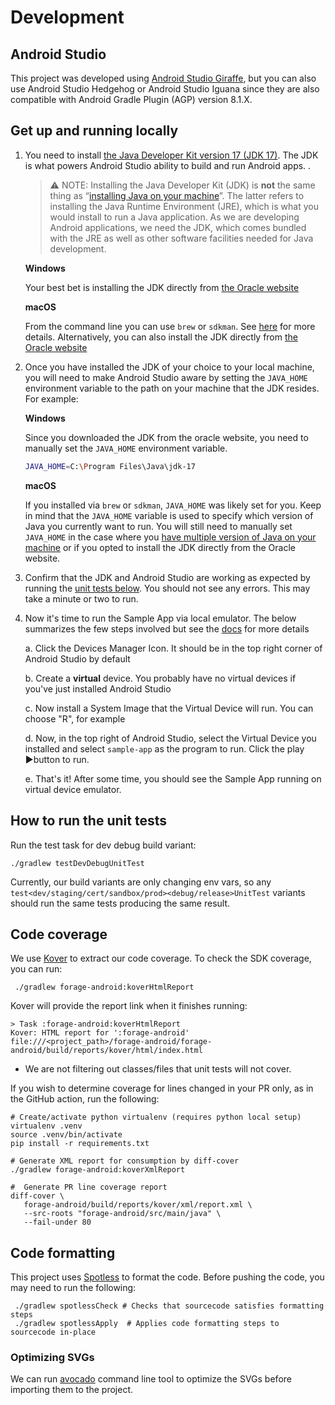 # Development

## Android Studio

This project was developed using [Android Studio Giraffe](https://developer.android.com/studio/releases), but you can also use Android Studio Hedgehog or Android Studio Iguana since they are also compatible with Android Gradle Plugin (AGP) version 8.1.X.

## Get up and running locally

1. You need to install [the Java Developer Kit version 17 (JDK 17)](https://www.oracle.com/java/technologies/downloads/#java17). The JDK is what powers Android Studio ability to build and run Android apps. .

   > ⚠️ NOTE: Installing the Java Developer Kit (JDK) is **not** the same thing as “[installing Java on your machine](https://www.oracle.com/ca-en/java/technologies/downloads/)”. The latter refers to installing the Java Runtime Environment (JRE), which is what you would install to run a Java application. As we are developing Android applications, we need the JDK, which comes bundled with the JRE as well as other software facilities needed for Java development.

   **Windows**

   Your best bet is installing the JDK directly from [the Oracle website](https://www.oracle.com/java/technologies/downloads/#java17)

   **macOS**

   From the command line you can use `brew` or `sdkman`. See [here](https://stackoverflow.com/questions/69875335/macos-how-to-install-java-17) for more details. Alternatively, you can also install the JDK directly from [the Oracle website](https://www.oracle.com/java/technologies/downloads/#java17)

2. Once you have installed the JDK of your choice to your local machine, you will need to make Android Studio aware by setting the `JAVA_HOME` environment variable to the path on your machine that the JDK resides. For example:

   **Windows**

   Since you downloaded the JDK from the oracle website, you need to manually set the `JAVA_HOME` environment variable.

   ```bash
   JAVA_HOME=C:\Program Files\Java\jdk-17
   ```

   **macOS**

   If you installed via `brew` or `sdkman`, `JAVA_HOME` was likely set for you. Keep in mind that the `JAVA_HOME` variable is used to specify which version of Java you currently want to run. You will still need to manually set `JAVA_HOME` in the case where you [have multiple version of Java on your machine](https://medium.com/@manvendrapsingh/installing-many-jdk-versions-on-macos-dfc177bc8c2b) or if you opted to install the JDK directly from the Oracle website.

3. Confirm that the JDK and Android Studio are working as expected by running the [unit tests below](#How-to-run-the-unit-tests). You should not see any errors. This may take a minute or two to run.
4. Now it's time to run the Sample App via local emulator. The below summarizes the few steps involved but see the [docs](https://developer.android.com/studio/run/managing-avds) for more details

   a. Click the Devices Manager Icon. It should be in the top right corner of Android Studio by default

   b. Create a **virtual** device. You probably have no virtual devices if you've just installed Android Studio

   c. Now install a System Image that the Virtual Device will run. You can choose "R", for example

   d. Now, in the top right of Android Studio, select the Virtual Device you installed and select `sample-app` as the program to run. Click the play ▶️button to run.

   e. That's it! After some time, you should see the Sample App running on virtual device emulator.

## How to run the unit tests

Run the test task for dev debug build variant:

```shell
./gradlew testDevDebugUnitTest
```

Currently, our build variants are only changing env vars, so any `test<dev/staging/cert/sandbox/prod><debug/release>UnitTest` variants should run the same tests producing the same result.

## Code coverage

We use [Kover](https://github.com/Kotlin/kotlinx-kover) to extract our code coverage.
To check the SDK coverage, you can run:

```shell
 ./gradlew forage-android:koverHtmlReport
```

Kover will provide the report link when it finishes running:

```shell
> Task :forage-android:koverHtmlReport
Kover: HTML report for ':forage-android' file:///<project_path>/forage-android/forage-android/build/reports/kover/html/index.html
```

- We are not filtering out classes/files that unit tests will not cover.

If you wish to determine coverage for lines changed in your PR only, as in the GitHub action, run the following:

```shell
# Create/activate python virtualenv (requires python local setup)
virtualenv .venv
source .venv/bin/activate
pip install -r requirements.txt

# Generate XML report for consumption by diff-cover
./gradlew forage-android:koverXmlReport

#  Generate PR line coverage report
diff-cover \
   forage-android/build/reports/kover/xml/report.xml \
   --src-roots "forage-android/src/main/java" \
   --fail-under 80
```

## Code formatting

This project uses [Spotless](https://github.com/diffplug/spotless) to format the code. Before pushing the code, you may need to run the following:

```shell
 ./gradlew spotlessCheck # Checks that sourcecode satisfies formatting steps
 ./gradlew spotlessApply  # Applies code formatting steps to sourcecode in-place
```

### Optimizing SVGs

We can run [avocado](https://github.com/alexjlockwood/avocado) command line tool to optimize the SVGs before importing them to the project.
